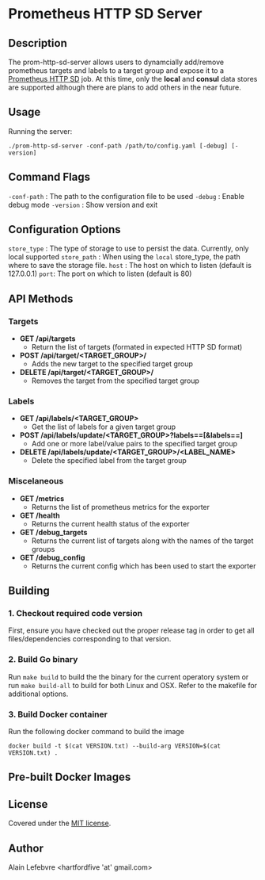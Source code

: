# Prometheus HTTP SD Server

## Description

The prom-http-sd-server allows users to dynamcially add/remove prometheus targets and labels to a target group and expose it to a [Prometheus HTTP SD](https://prometheus.io/docs/prometheus/latest/http_sd/) job.  At this time, only the **local** and **consul** data stores are supported although there are plans to add others in the near future.


## Usage

Running the server:
```
./prom-http-sd-server -conf-path /path/to/config.yaml [-debug] [-version]
```

## Command Flags

`-conf-path` : The path to the configuration file to be used
`-debug` : Enable debug mode
`-version` : Show version and exit

## Configuration Options

`store_type` : The type of storage to use to persist the data.  Currently, only local supported
`store_path` : When using the `local` store_type, the path where to save the storage file.
`host` : The host on which to listen (default is 127.0.0.1)
`port`: The port on which to listen (default is 80)

## API Methods

### Targets

* **GET /api/targets**
    * Return the list of targets (formated in expected HTTP SD format)
* **POST /api/target/<TARGET_GROUP>/<TARGET>**
    * Adds the new target to the specified target group
* **DELETE /api/target/<TARGET_GROUP>/<TARGET>**
    * Removes the target from the specified target group

### Labels

* **GET /api/labels/<TARGET_GROUP>**
    * Get the list of labels for a given target group
* **POST /api/labels/update/<TARGET_GROUP>?labels=<LABEL>=<VALUE>[&labels=<LABEL>=<VALUE>]**
    * Add one or more label/value pairs to the specified target group
* **DELETE /api/labels/update/<TARGET_GROUP>/<LABEL_NAME>**
    * Delete the specified label from the target group

### Miscelaneous

* **GET /metrics**
    * Returns the list of prometheus metrics for the exporter
* **GET /health**
    *  Returns the current health status of the exporter
* **GET /debug_targets**
    * Returns the current list of targets along with the names of the target groups
* **GET /debug_config**
    * Returns the current config which has been used to start the exporter


## Building

### 1. Checkout required code version

First, ensure you have checked out the proper release tag in order to get all files/dependencies corresponding to that version. 

### 2. Build Go binary

Run `make build` to build the the binary for the current operatory system or run `make build-all` to build for both Linux and OSX.   Refer to the makefile for additional options.

### 3. Build Docker container
Run the following docker command to build the image
```
docker build -t $(cat VERSION.txt) --build-arg VERSION=$(cat VERSION.txt) .
```

## Pre-built Docker Images




## License

Covered under the [MIT license](LICENSE.md).

## Author

Alain Lefebvre <hartfordfive 'at' gmail.com>
